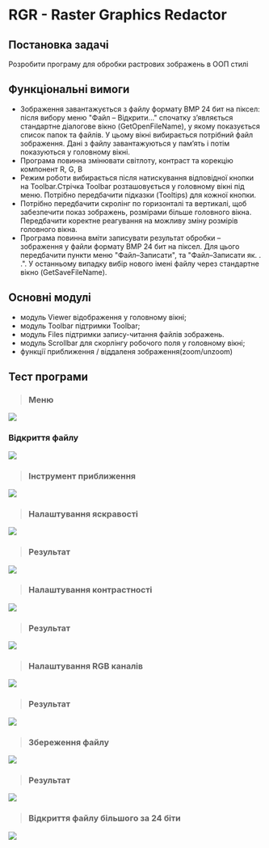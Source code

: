# RGR - Raster Graphics Redactor

## Постановка задачі

Розробити програму для обробки растрових зображень в ООП стилі

## Функціональні вимоги

- Зображення завантажується з файлу формату BMP 24 бит на піксел: після вибору меню "Файл – Відкрити..." спочатку з’являється стандартне діалогове вікно (GetOpenFileName), у якому показується список папок та файлів. У цьому вікні вибирається потрібний файл зображення. Дані з файлу завантажуються у пам’ять і потім показуються у головному вікні.
- Програма повинна  змінювати світлоту, контраст та корекцію компонент R, G, B
- Режим роботи вибирається після натискування відповідної кнопки на Toolbar.Стрічка Toolbar розташовується у головному вікні під меню. Потрібно передбачити підказки (Tooltips) для кожної кнопки.
- Потрібно передбачити скролінг по горизонталі та вертикалі, щоб забезпечити показ  зображень, розмірами більше головного вікна. Передбачити коректне реагування на можливу зміну розмірів головного вікна.
- Програма повинна вміти записувати результат обробки – зображення у файли формату BMP 24 бит на піксел. Для цього передбачити пункти меню "Файл–Записати", та "Файл–Записати як. . .". У останньому випадку вибір нового імені файлу через стандартне вікно (GetSaveFileName).

## Основні модулі

-	модуль Viewer відображення у головному вікні;
-	модуль Toolbar підтримки Toolbar;
-	модуль Files підтримки запису-читання файлів зображень.
- модуль Scrollbar для скорлінгу робочого поля у головному вікні;
- функції приближення / віддаленя зображення(zoom/unzoom)

## Тест програми

> ### Меню

![](./image/1.jpg)

### Відкриття файлу

![](./image/2.jpg)

> ### Інструмент приближення

![](./image/3.jpg)

> ### Налаштування яскравості

![](./image/4.jpg)

> ### Результат

![](./image/4.2.jpg)

> ### Налаштування контрастності

![](./image/5.jpg)

> ### Результат

![](./image/5.2.jpg)

> ### Налаштування RGB каналів

![](./image/6.jpg)

> ### Результат

![](./image/6.2.jpg)

> ### Збереження файлу

![](./image/7.jpg)

> ### Результат

![](./image/7.2.jpg)

> ### Відкриття файлу більшого за 24 біти

![](./image/error.jpg)
